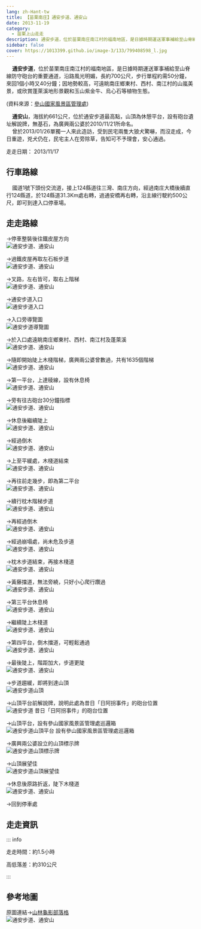 ```yaml
---
lang: zh-Hant-tw
title: 【苗栗南庄】通安步道、通安山
date: 2013-11-19
category: 
  - 苗栗上山走走
description: 通安步道，位於苗栗南庄南江村的福南地區，是日據時期運送軍事補給至山脊線防守砲台的重要通道，沿路風光明媚，長約700公尺，步行單程約需50分鐘，來回1個小時又40分鐘；因地勢較高，可遠眺南庄鄉東村、西村、南江村的山嵐美景，或欣賞蓬萊溪地形景觀和玉山紫金牛、烏心石等植物生態。通安山，海拔約661公尺，位於通安步道最高點，山頂為休憩平台，設有砲台遺址解說牌，無基石，為廣興兩公婆於2010/11/21所命名。
sidebar: false
cover: https://1013399.github.io/image-3/133/799408598_l.jpg
---
```


    **通安步道**，位於苗栗南庄南江村的福南地區，是日據時期運送軍事補給至山脊線防守砲台的重要通道，沿路風光明媚，長約700公尺，步行單程約需50分鐘，來回1個小時又40分鐘；因地勢較高，可遠眺南庄鄉東村、西村、南江村的山嵐美景，或欣賞蓬萊溪地形景觀和玉山紫金牛、烏心石等植物生態。

<!-- more -->

(資料來源：[參山國家風景區管理處](http://www.trimt-nsa.gov.tw/cht/unit_04_1_2.aspx?subsiteID=3&hotID=61))  

    **通安山**，海拔約661公尺，位於通安步道最高點，山頂為休憩平台，設有砲台遺址解說牌，無基石，為廣興兩公婆於2010/11/21所命名。  
    曾於2013/01/26單獨一人來此造訪，受到民宅兩隻大狼犬驚嚇，而沒走成，今日重遊，兇犬仍在，民宅主人在旁除草，告知可不予理會，安心通過。

走走日期： 2013/11/17

## 行車路線  
    國道1號下頭份交流道，接上124縣道往三灣、南庄方向，經過南庄大橋後續直行124縣道，於124縣道31.3Km處右轉，過通安橋再右轉，沿主線行駛約500公尺，即可到達入口停車場。

## 走走路線  
→停車整裝後往鐵皮屋方向  
![通安步道、通安山](https://1013399.github.io/image-3/133/799402481_l.jpg)

→過鐵皮屋再取左石板步道  
![通安步道、通安山](https://1013399.github.io/image-3/133/799402621_l.jpg)

→叉路，左右皆可，取右上階梯  
![通安步道、通安山](https://1013399.github.io/image-3/133/799402718_l.jpg)

→通安步道入口  
![通安步道入口](https://1013399.github.io/image-3/133/799402805_l.jpg)

→入口旁導覽圖  
![通安步道導覽圖](https://1013399.github.io/image-3/133/799402964_l.jpg)

→於入口處遠眺南庄鄉東村、西村、南江村及蓬萊溪  
![通安步道、通安山](https://1013399.github.io/image-3/133/799402885_l.jpg)

→隨即開始陡上木棧階梯，廣興兩公婆曾數過，共有1635個階梯  
![通安步道、通安山](https://1013399.github.io/image-3/133/799403047_l.jpg)

→第一平台，上達稜線，設有休息椅  
![通安步道、通安山](https://1013399.github.io/image-3/133/799403149_l.jpg)

→旁有往古砲台30分鐘指標  
![通安步道、通安山](https://1013399.github.io/image-3/133/799403250_l.jpg)

→休息後繼續陡上  
![通安步道、通安山](https://1013399.github.io/image-3/133/799403412_l.jpg)

→經過倒木  
![通安步道、通安山](https://1013399.github.io/image-3/133/799403759_l.jpg)

→上至平緩處，木棧道結束  
![通安步道、通安山](https://1013399.github.io/image-3/133/799403891_l.jpg)

→再往前走幾步，即為第二平台  
![通安步道、通安山](https://1013399.github.io/image-3/133/799404018_l.jpg)

→續行枕木階梯步道  
![通安步道、通安山](https://1013399.github.io/image-3/133/799404180_l.jpg)

→再經過倒木  
![通安步道、通安山](https://1013399.github.io/image-3/133/799405826_l.jpg)

→經過崩塌處，尚未危及步道  
![通安步道、通安山](https://1013399.github.io/image-3/133/799406054_l.jpg)

→枕木步道結束，再接木棧道  
![通安步道、通安山](https://1013399.github.io/image-3/133/799406487_l.jpg)

→黃藤擋道，無法旁繞，只好小心爬行躦過  
![通安步道、通安山](https://1013399.github.io/image-3/133/799406750_l.jpg)

→第三平台休息椅  
![通安步道、通安山](https://1013399.github.io/image-3/133/799407007_l.jpg)

→繼續陡上木棧道  
![通安步道、通安山](https://1013399.github.io/image-3/133/799407292_l.jpg)

→第四平台，倒木擋道，可輕鬆通過  
![通安步道、通安山](https://1013399.github.io/image-3/133/799407525_l.jpg)

→最後陡上，階距加大，步道更陡  
![通安步道、通安山](https://1013399.github.io/image-3/133/799407702_l.jpg)

→步道趨緩，即將到達山頂  
![通安步道山頂](https://1013399.github.io/image-3/133/799407911_l.jpg)

→山頂平台前解說牌，說明此處為昔日「日阿拐事件」的砲台位置  
![通安步道 昔日「日阿拐事件」的砲台位置](https://1013399.github.io/image-3/133/799408107_l.jpg)

→山頂平台，設有參山國家風景區管理處巡邏箱  
![通安步道山頂平台 設有參山國家風景區管理處巡邏箱](https://1013399.github.io/image-3/133/799408402_l.jpg)

→廣興兩公婆設立的山頂標示牌  
![通安步道山頂標示牌](https://1013399.github.io/image-3/133/799408849_l.jpg)

→山頂展望佳  
![通安步道山頂展望佳](https://1013399.github.io/image-3/133/799408598_l.jpg)

→休息後原路折返，陡下木棧道  
![通安步道、通安山](https://1013399.github.io/image-3/133/799409212_l.jpg)

→回到停車處

## 走走資訊

::: info

走走時間：約1.5小時

高低落差：約310公尺

:::

## 參考地圖  
原圖連結→[山林龜影部落格](http://blog.yam.com/ppapago2010/article/71012628)  
![通安步道、通安山](https://1013399.github.io/image-3/133/799411884_l.jpg)